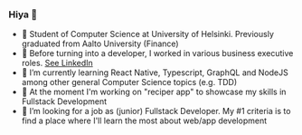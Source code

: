 ### Hiya 👋

- 🏫 Student of Computer Science at University of Helsinki. Previously graduated from Aalto University (Finance)
- 💬 Before turning into a developer, I worked in various business executive roles. [See LinkedIn](https://www.linkedin.com/in/alpopanula/)
- 🌱 I’m currently learning React Native, Typescript, GraphQL and NodeJS among other general Computer Science topics (e.g. TDD)
- 🔭 At the moment I'm working on "reciper app" to showcase my skills in Fullstack Development
- 🤔 I’m looking for a job as (junior) Fullstack Developer. My #1 criteria is to find a place where I'll learn the most about web/app development
